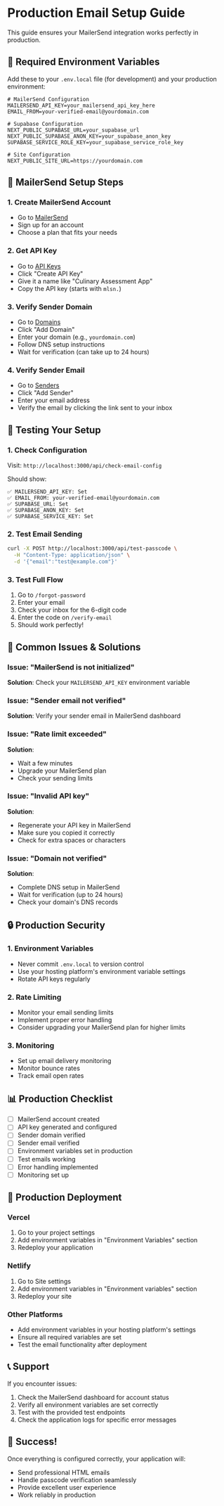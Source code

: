 # Production Email Setup Guide

This guide ensures your MailerSend integration works perfectly in production.

## 🔧 Required Environment Variables

Add these to your `.env.local` file (for development) and your production environment:

```env
# MailerSend Configuration
MAILERSEND_API_KEY=your_mailersend_api_key_here
EMAIL_FROM=your-verified-email@yourdomain.com

# Supabase Configuration
NEXT_PUBLIC_SUPABASE_URL=your_supabase_url
NEXT_PUBLIC_SUPABASE_ANON_KEY=your_supabase_anon_key
SUPABASE_SERVICE_ROLE_KEY=your_supabase_service_role_key

# Site Configuration
NEXT_PUBLIC_SITE_URL=https://yourdomain.com
```

## 📧 MailerSend Setup Steps

### 1. Create MailerSend Account
- Go to [MailerSend](https://www.mailersend.com/)
- Sign up for an account
- Choose a plan that fits your needs

### 2. Get API Key
- Go to [API Keys](https://app.mailersend.com/api-keys)
- Click "Create API Key"
- Give it a name like "Culinary Assessment App"
- Copy the API key (starts with `mlsn.`)

### 3. Verify Sender Domain
- Go to [Domains](https://app.mailersend.com/domains)
- Click "Add Domain"
- Enter your domain (e.g., `yourdomain.com`)
- Follow DNS setup instructions
- Wait for verification (can take up to 24 hours)

### 4. Verify Sender Email
- Go to [Senders](https://app.mailersend.com/senders)
- Click "Add Sender"
- Enter your email address
- Verify the email by clicking the link sent to your inbox

## 🧪 Testing Your Setup

### 1. Check Configuration
Visit: `http://localhost:3000/api/check-email-config`

Should show:
```
✅ MAILERSEND_API_KEY: Set
✅ EMAIL_FROM: your-verified-email@yourdomain.com
✅ SUPABASE_URL: Set
✅ SUPABASE_ANON_KEY: Set
✅ SUPABASE_SERVICE_KEY: Set
```

### 2. Test Email Sending
```bash
curl -X POST http://localhost:3000/api/test-passcode \
  -H "Content-Type: application/json" \
  -d '{"email":"test@example.com"}'
```

### 3. Test Full Flow
1. Go to `/forgot-password`
2. Enter your email
3. Check your inbox for the 6-digit code
4. Enter the code on `/verify-email`
5. Should work perfectly!

## 🚨 Common Issues & Solutions

### Issue: "MailerSend is not initialized"
**Solution**: Check your `MAILERSEND_API_KEY` environment variable

### Issue: "Sender email not verified"
**Solution**: Verify your sender email in MailerSend dashboard

### Issue: "Rate limit exceeded"
**Solution**: 
- Wait a few minutes
- Upgrade your MailerSend plan
- Check your sending limits

### Issue: "Invalid API key"
**Solution**: 
- Regenerate your API key in MailerSend
- Make sure you copied it correctly
- Check for extra spaces or characters

### Issue: "Domain not verified"
**Solution**:
- Complete DNS setup in MailerSend
- Wait for verification (up to 24 hours)
- Check your domain's DNS records

## 🔒 Production Security

### 1. Environment Variables
- Never commit `.env.local` to version control
- Use your hosting platform's environment variable settings
- Rotate API keys regularly

### 2. Rate Limiting
- Monitor your email sending limits
- Implement proper error handling
- Consider upgrading your MailerSend plan for higher limits

### 3. Monitoring
- Set up email delivery monitoring
- Monitor bounce rates
- Track email open rates

## 📊 Production Checklist

- [ ] MailerSend account created
- [ ] API key generated and configured
- [ ] Sender domain verified
- [ ] Sender email verified
- [ ] Environment variables set in production
- [ ] Test emails working
- [ ] Error handling implemented
- [ ] Monitoring set up

## 🎯 Production Deployment

### Vercel
1. Go to your project settings
2. Add environment variables in "Environment Variables" section
3. Redeploy your application

### Netlify
1. Go to Site settings
2. Add environment variables in "Environment variables" section
3. Redeploy your site

### Other Platforms
- Add environment variables in your hosting platform's settings
- Ensure all required variables are set
- Test the email functionality after deployment

## 📞 Support

If you encounter issues:
1. Check the MailerSend dashboard for account status
2. Verify all environment variables are set correctly
3. Test with the provided test endpoints
4. Check the application logs for specific error messages

## 🎉 Success!

Once everything is configured correctly, your application will:
- Send professional HTML emails
- Handle passcode verification seamlessly
- Provide excellent user experience
- Work reliably in production
